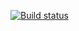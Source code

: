 [![Build status](https://ci.appveyor.com/api/projects/status/1u713p9oh4r9m4jn?svg=true)](https://ci.appveyor.com/project/MKutsenkov/bdd1)
